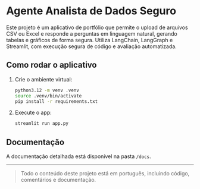 # Agente Analista de Dados Seguro

Este projeto é um aplicativo de portfólio que permite o upload de arquivos CSV ou Excel e responde a perguntas em linguagem natural, gerando tabelas e gráficos de forma segura. Utiliza LangChain, LangGraph e Streamlit, com execução segura de código e avaliação automatizada.

## Como rodar o aplicativo

1. Crie o ambiente virtual:
   ```bash
   python3.12 -m venv .venv
   source .venv/bin/activate
   pip install -r requirements.txt
   ```
2. Execute o app:
   ```bash
   streamlit run app.py
   ```

## Documentação
A documentação detalhada está disponível na pasta `/docs`.

---

> Todo o conteúdo deste projeto está em português, incluindo código, comentários e documentação.
